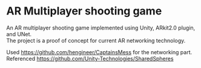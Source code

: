 # AR Multiplayer shooting game

An AR multiplayer shooting game implemented using Unity, ARkit2.0 plugin, and UNet. <br />
The project is a proof of concept for current AR networking technology. <br />

Used https://github.com/hengineer/CaptainsMess for the networking part. <br />
Referenced https://github.com/Unity-Technologies/SharedSpheres
